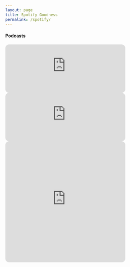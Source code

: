 ```yaml
---
layout: page
title: Spotify Goodness
permalink: /spotify/
---
```


#### Podcasts
<iframe style="border-radius:12px" src="https://open.spotify.com/embed/show/79CkJF3UJTHFV8Dse3Oy0P?utm_source=generator&theme=0" width="75%" height="152" frameBorder="0" allowfullscreen="" allow="autoplay; clipboard-write; encrypted-media; fullscreen; picture-in-picture"></iframe>

<iframe style="border-radius:12px" src="https://open.spotify.com/embed/show/2MAi0BvDc6GTFvKFPXnkCL?utm_source=generator&theme=0" width="75%" height="152" frameBorder="0" allowfullscreen="" allow="autoplay; clipboard-write; encrypted-media; fullscreen; picture-in-picture"></iframe>

<iframe style="border-radius:12px" src="https://open.spotify.com/embed/playlist/6IHC0s1tKVq4cZkhNqdfJG?utm_source=generator" width="75%" height="380" frameBorder="0" allowfullscreen="" allow="autoplay; clipboard-write; encrypted-media; fullscreen; picture-in-picture"></iframe>